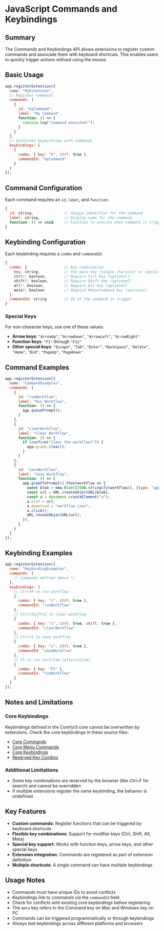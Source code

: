 # JavaScript Commands and Keybindings

## Summary

The Commands and Keybindings API allows extensions to register custom commands and associate them with keyboard shortcuts. This enables users to quickly trigger actions without using the mouse.

## Basic Usage

```javascript
app.registerExtension({
  name: "MyExtension",
  // Register commands
  commands: [
    {
      id: "myCommand",
      label: "My Command",
      function: () => {
        console.log("Command executed!");
      }
    }
  ],
  // Associate keybindings with commands
  keybindings: [
    {
      combo: { key: "k", ctrl: true },
      commandId: "myCommand"
    }
  ]
});
```

## Command Configuration

Each command requires an `id`, `label`, and `function`:

```javascript
{
  id: string,              // Unique identifier for the command
  label: string,           // Display name for the command
  function: () => void     // Function to execute when command is triggered
}
```

## Keybinding Configuration

Each keybinding requires a `combo` and `commandId`:

```javascript
{
  combo: {                 // Key combination
    key: string,           // The main key (single character or special key)
    ctrl?: boolean,        // Require Ctrl key (optional)
    shift?: boolean,       // Require Shift key (optional)
    alt?: boolean,         // Require Alt key (optional)
    meta?: boolean         // Require Meta/Command key (optional)
  },
  commandId: string        // ID of the command to trigger
}
```

### Special Keys

For non-character keys, use one of these values:

- **Arrow keys**: `"ArrowUp"`, `"ArrowDown"`, `"ArrowLeft"`, `"ArrowRight"`
- **Function keys**: `"F1"` through `"F12"`
- **Other special keys**: `"Escape"`, `"Tab"`, `"Enter"`, `"Backspace"`, `"Delete"`, `"Home"`, `"End"`, `"PageUp"`, `"PageDown"`

## Command Examples

```javascript
app.registerExtension({
  name: "CommandExamples",
  commands: [
    {
      id: "runWorkflow",
      label: "Run Workflow",
      function: () => {
        app.queuePrompt();
      }
    },
    {
      id: "clearWorkflow",
      label: "Clear Workflow",
      function: () => {
        if (confirm("Clear the workflow?")) {
          app.graph.clear();
        }
      }
    },
    {
      id: "saveWorkflow",
      label: "Save Workflow",
      function: () => {
        app.graphToPrompt().then(workflow => {
          const blob = new Blob([JSON.stringify(workflow)], {type: "application/json"});
          const url = URL.createObjectURL(blob);
          const a = document.createElement("a");
          a.href = url;
          a.download = "workflow.json";
          a.click();
          URL.revokeObjectURL(url);
        });
      }
    }
  ]
});
```

## Keybinding Examples

```javascript
app.registerExtension({
  name: "KeybindingExamples",
  commands: [
    /* Commands defined above */
  ],
  keybindings: [
    // Ctrl+R to run workflow
    {
      combo: { key: "r", ctrl: true },
      commandId: "runWorkflow"
    },
    // Ctrl+Shift+C to clear workflow
    {
      combo: { key: "c", ctrl: true, shift: true },
      commandId: "clearWorkflow"
    },
    // Ctrl+S to save workflow
    {
      combo: { key: "s", ctrl: true },
      commandId: "saveWorkflow"
    },
    // F5 to run workflow (alternative)
    {
      combo: { key: "F5" },
      commandId: "runWorkflow"
    }
  ]
});
```

## Notes and Limitations

### Core Keybindings
Keybindings defined in the ComfyUI core cannot be overwritten by extensions. Check the core keybindings in these source files:

- [Core Commands](https://github.com/Comfy-Org/ComfyUI_frontend/blob/e76e9ec61a068fd2d89797762f08ee551e6d84a0/src/composables/useCoreCommands.ts)
- [Core Menu Commands](https://github.com/Comfy-Org/ComfyUI_frontend/blob/e76e9ec61a068fd2d89797762f08ee551e6d84a0/src/constants/coreMenuCommands.ts)
- [Core Keybindings](https://github.com/Comfy-Org/ComfyUI_frontend/blob/e76e9ec61a068fd2d89797762f08ee551e6d84a0/src/constants/coreKeybindings.ts)
- [Reserved Key Combos](https://github.com/Comfy-Org/ComfyUI_frontend/blob/e76e9ec61a068fd2d89797762f08ee551e6d84a0/src/constants/reservedKeyCombos.ts)

### Additional Limitations
- Some key combinations are reserved by the browser (like Ctrl+F for search) and cannot be overridden
- If multiple extensions register the same keybinding, the behavior is undefined

## Key Features

- **Custom commands**: Register functions that can be triggered by keyboard shortcuts
- **Flexible key combinations**: Support for modifier keys (Ctrl, Shift, Alt, Meta)
- **Special key support**: Works with function keys, arrow keys, and other special keys
- **Extension integration**: Commands are registered as part of extension definition
- **Multiple shortcuts**: A single command can have multiple keybindings

## Usage Notes

- Commands must have unique IDs to avoid conflicts
- Keybindings link to commands via the `commandId` field
- Check for conflicts with existing core keybindings before registering
- The `meta` key refers to the Command key on Mac and Windows key on PC
- Commands can be triggered programmatically or through keybindings
- Always test keybindings across different platforms and browsers
